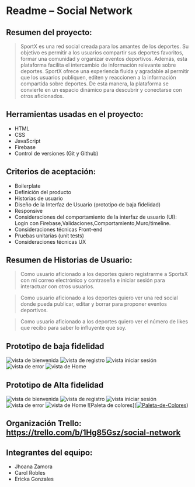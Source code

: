 # Readme – Social Network

## Resumen del proyecto: 
> SportX es una red social creada para los amantes de los deportes. Su objetivo es permitir a los usuarios compartir sus deportes favoritos, formar una comunidad y organizar eventos deportivos. Además, esta plataforma facilita el intercambio de información relevante sobre deportes. SportX ofrece una experiencia fluida y agradable al permitir que los usuarios publiquen, editen y reaccionen a la información compartida sobre deportes. De esta manera, la plataforma se convierte en un espacio dinámico para descubrir y conectarse con otros aficionados.

## Herramientas usadas en el proyecto:
* HTML
* CSS
* JavaScript
* Firebase
* Control de versiones (Git y Github)


## Criterios de aceptación: 
* Boilerplate
* Definición del producto
* Historias de usuario
* Diseño de la Interfaz de Usuario (prototipo de baja fidelidad)
* Responsive
* Consideraciones del comportamiento de la interfaz de usuario (UI): Login con Firebase,Validaciones,Comportamiento,Muro/timeline.
* Consideraciones técnicas Front-end
* Pruebas unitarias (unit tests)
* Consideraciones técnicas UX

## Resumen de Historias de Usuario:
>Como usuario aficionado a los deportes quiero registrarme a SportsX con mi correo electrónico y contraseña e iniciar sesión para interactuar con otros usuarios. 

>Como usuario aficionado a los deportes  quiero ver una red social donde pueda publicar, editar y borrar para proponer eventos deportivos.

>Como usuario aficionado a los deportes  quiero ver el número de likes que recibo para saber lo influyente que soy. 

## Prototipo de baja fidelidad
![vista de bienvenida](https://ibb.co/VgZWz8P)
![vista de registro](https://ibb.co/VW78VdW)
![vista iniciar sesión](https://ibb.co/sWRsJ8P)
![vista de error](https://ibb.co/kHC2WSy)
![vista de Home](https://ibb.co/pKZHprg)

## Prototipo de Alta fidelidad
![vista de bienvenida](https://ibb.co/cJ6G3mX)
![vista de registro](https://ibb.co/ZmsKPPC)
![vista iniciar sesión](https://ibb.co/9r1ytdd)
![vista de error](https://ibb.co/cb4BQPL)
![vista de Home](https://ibb.co/qpjdLJ8)
![Paleta de colores](<a href="https://imgbb.com/"><img src="https://i.ibb.co/PzqJC4d/Paleta-de-Colores.png" alt="Paleta-de-Colores"></a>)

## Organización Trello: https://trello.com/b/1Hg85Gsz/social-network


## Integrantes del equipo: 
* Jhoana Zamora 
* Carol Robles 
* Ericka Gonzales 
